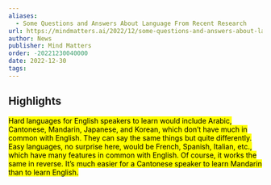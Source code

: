 ```yaml
---
aliases:
  - Some Questions and Answers About Language From Recent Research
url: https://mindmatters.ai/2022/12/some-questions-and-answers-about-language-from-recent-research/
author: News
publisher: Mind Matters
order: -20221230040000
date: 2022-12-30
tags:
---
```


## Highlights
<mark>Hard languages for English speakers to learn would include Arabic, Cantonese, Mandarin, Japanese, and Korean, which don’t have much in common with English. They can say the same things but quite differently. Easy languages, no surprise here, would be French, Spanish, Italian, etc., which have many features in common with English. Of course, it works the same in reverse. It’s much easier for a Cantonese speaker to learn Mandarin than to learn English.</mark>

